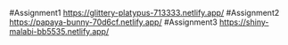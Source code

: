 #Assignment1 https://glittery-platypus-713333.netlify.app/
#Assignment2 https://papaya-bunny-70d6cf.netlify.app/
#Assignment3 https://shiny-malabi-bb5535.netlify.app/
